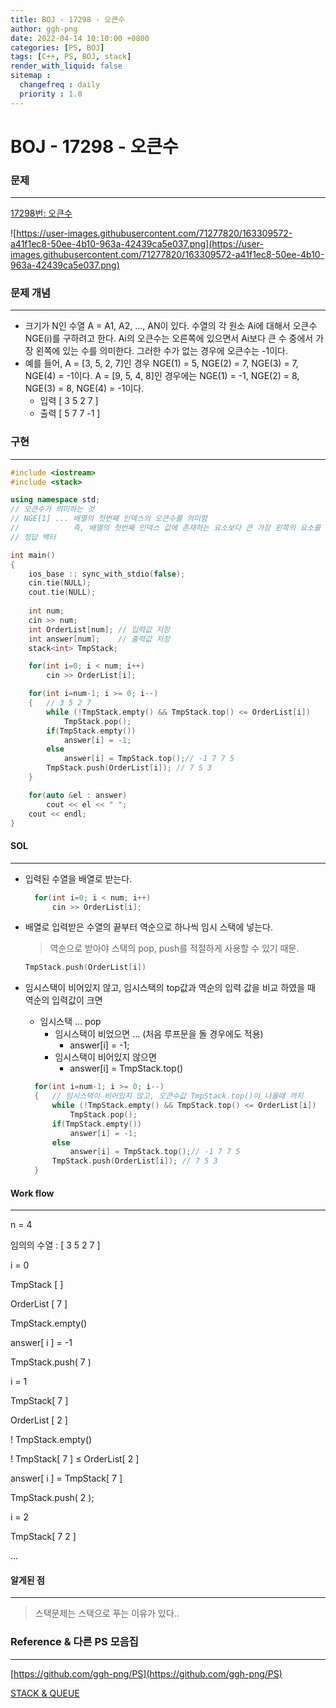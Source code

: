```yaml
---
title: BOJ - 17298 - 오큰수  
author: ggh-png
date: 2022-04-14 10:10:00 +0800
categories: [PS, BOJ]
tags: [C++, PS, BOJ, stack]
render_with_liquid: false
sitemap :
  changefreq : daily
  priority : 1.0
---
```


# BOJ - 17298 - 오큰수

### 문제

---

[17298번: 오큰수](https://www.acmicpc.net/problem/17298)

![https://user-images.githubusercontent.com/71277820/163309572-a41f1ec8-50ee-4b10-963a-42439ca5e037.png](https://user-images.githubusercontent.com/71277820/163309572-a41f1ec8-50ee-4b10-963a-42439ca5e037.png)

### 문제 개념

---

- 크기가 N인 수열 A = A1, A2, ..., AN이 있다. 수열의 각 원소 Ai에 대해서 오큰수 NGE(i)를 구하려고 한다. Ai의 오큰수는 오른쪽에 있으면서 Ai보다 큰 수 중에서 가장 왼쪽에 있는 수를 의미한다. 그러한 수가 없는 경우에 오큰수는 -1이다.
- 예를 들어, A = [3, 5, 2, 7]인 경우 NGE(1) = 5, NGE(2) = 7, NGE(3) = 7, NGE(4) = -1이다. A = [9, 5, 4, 8]인 경우에는 NGE(1) = -1, NGE(2) = 8, NGE(3) = 8, NGE(4) = -1이다.
    - 입력 [ 3 5 2 7 ]
    - 출력 [ 5 7 7 -1 ]

### 구현

---

```cpp
#include <iostream>
#include <stack>

using namespace std;
// 오큰수가 의미하는 것 
// NGE[1] ... 배열의 첫번째 인덱스의 오큰수를 의미함 
//            즉, 배열의 첫번째 인덱스 값에 존재하는 요소보다 큰 가장 왼쪽의 요소를 의미함. 
// 정답 백터

int main()
{
    ios_base :: sync_with_stdio(false); 
    cin.tie(NULL); 
    cout.tie(NULL);
    
    int num; 
    cin >> num;
    int OrderList[num]; // 입력값 저장 
    int answer[num];    // 출력값 저장 
    stack<int> TmpStack;

    for(int i=0; i < num; i++)
        cin >> OrderList[i];

    for(int i=num-1; i >= 0; i--)
    {   // 3 5 2 7
        while (!TmpStack.empty() && TmpStack.top() <= OrderList[i])
            TmpStack.pop();
        if(TmpStack.empty())
            answer[i] = -1;
        else
            answer[i] = TmpStack.top();// -1 7 7 5  
        TmpStack.push(OrderList[i]); // 7 5 3
    }

    for(auto &el : answer)
        cout << el << " ";
    cout << endl;
}
```

#### SOL

---

- 입력된 수열을 배열로 받는다.
    
    ```cpp
      for(int i=0; i < num; i++)
          cin >> OrderList[i];
    ```
    
- 배열로 입력받은 수열의 끝부터 역순으로 하나씩 임시 스택에 넣는다.
    
    > 역순으로 받아야 스택의 pop, push를 적절하게 사용할 수 있기 때문.
    > 
    
    ```cpp
    TmpStack.push(OrderList[i])
    ```
    
- 임시스택이 비어있지 않고, 임시스택의 top값과 역순의 입력 값을 비교 하였을 때 역순의 입력값이 크면
    - 임시스택 ... pop
        - 임시스택이 비었으면  ... (처음 루프문을 돌 경우에도 적용)
            - answer[i] = -1;
        - 임시스택이 비어있지 않으면
            - answer[i] = TmpStack.top()
            
    
    ```cpp
      for(int i=num-1; i >= 0; i--)
      {   // 임시스택이 비어있지 않고, 오큰수값 TmpStack.top()이 나올때 까지 
          while (!TmpStack.empty() && TmpStack.top() <= OrderList[i])
              TmpStack.pop();
          if(TmpStack.empty())
              answer[i] = -1;
          else
              answer[i] = TmpStack.top();// -1 7 7 5  
          TmpStack.push(OrderList[i]); // 7 5 3
      }
    ```
    

#### Work flow 

---

n = 4

임의의 수열 : [ 3 5 2 7 ]

i = 0

TmpStack  [  ]

OrderList [ 7 ] 

TmpStack.empty()

answer[ i ] = -1

TmpStack.push( 7 )

i = 1

 TmpStack[ 7 ]

OrderList [ 2 ]

! TmpStack.empty()

! TmpStack[ 7 ] ≤ OrderList[ 2 ] 

answer[ i ] = TmpStack[ 7 ]

TmpStack.push( 2 );

i = 2

TmpStack[ 7 2 ]

...

#### 알게된 점 

---

> 스택문제는 스택으로 푸는 이유가 있다..
> 

### Reference & 다른 PS 모음집

---

[https://github.com/ggh-png/PS](https://github.com/ggh-png/PS)

[STACK & QUEUE](https://ggh-png.github.io/posts/queue&stack/)